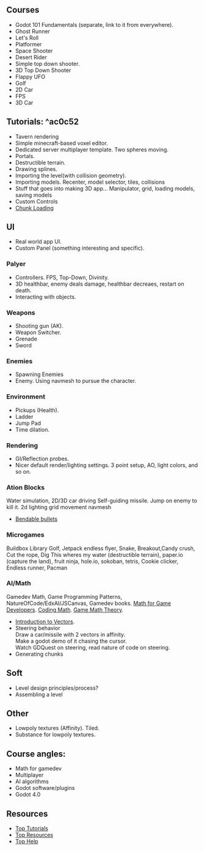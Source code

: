 
## Courses
- Godot 101 Fundamentals (separate, link to it from everywhere).
- Ghost Runner
- Let's Roll
- Platformer
- Space Shooter 
- Desert Rider
- Simple top down shooter.
- 3D Top Down Shooter
- Flappy UFO
- Golf
- 2D Car
- FPS
- 3D Car

## Tutorials: ^ac0c52
- Tavern rendering
- Simple minecraft-based voxel editor.
- Dedicated server multiplayer template. Two spheres moving.
- Portals.
- Destructible terrain.
- Drawing splines.
- Importing the level(with collision geometry).
- Importing models. Recenter, model selector, tiles, collisions
- Stuff that goes into making 3D app... Manipulator, grid, loading models, saving models
- Custom Controls
- [Chunk Loading](https://old.reddit.com/r/godot/comments/pfzqrt/ive_added_a_chunk_loading_system_to_my_opensource/)

## UI
- Real world app UI.
- Custom Panel (something interesting and specific).

### Palyer
- Controllers. FPS, Top-Down, Divinity.
- 3D healthbar, enemy deals damage, healthbar decreaes, restart on death.
- Interacting with objects.

### Weapons
- Shooting gun (AK).
- Weapon Switcher.
- Grenade
- Sword

### Enemies
- Spawning Enemies
- Enemy. Using navmesh to pursue the character.

### Environment
- Pickups (Health).
- Ladder
- Jump Pad
- Time dilation.

### Rendering
- GI/Reflection probes.
- Nicer default render/lighting settings. 3 point setup, AO, light colors, and so on.

### Ation Blocks 
Water simulation, 
2D/3D car driving
Self-guiding missile.
Jump on enemy to kill it.
2d lighting
grid movement
navmesh
- [Bendable bullets](https://old.reddit.com/r/godot/comments/k6sfjp/wanted_movie_inspired_godot_demo_curve_the_bullet/)

### Microgames
Buildbox Library
Golf, Jetpack endless flyer, Snake, Breakout,Candy crush, Cut the rope, Dig This wheres my water (destructible terrain), paper.io (capture the land), fruit ninja, hole.io, sokoban, tetris, Cookie clicker, Endless runner, Pacman

### AI/Math
Gamedev Math, Game Programming Patterns, NatureOfCode/EdxAI/JSCanvas, Gamedev books.
[Math for Game Developers](https://www.youtube.com/watch?v=sKCF8A3XGxQ&list=PLW3Zl3wyJwWOpdhYedlD-yCB7WQoHf-My).
[Coding Math](https://www.youtube.com/watch?v=-ayh6oEtjbA&list=PL7wAPgl1JVvUEb0dIygHzO4698tmcwLk9&index=4).
[Game Math Theory](https://www.youtube.com/watch?v=wXI9_olSrqo&list=PLP1RASvNhZXikttHjjER8Pp7pP33wQUJC).
- [Introduction to Vectors](https://www.youtube.com/watch?v=ZoMmiQes_lE&list=PLVmb_qp6XRczm2Ch1Ou1m96LBAoYL2nPe&index=3).
-   Steering behavior  
    Draw a car/missile with 2 vectors in affinity.  
    Make a godot demo of it chasing the cursor.  
    Watch GDQuest on steering, read nature of code on steering.
-   Generating chunks

## Soft
- Level design principles/process?
- Assembling a level

## Other
- Lowpoly textures (Affinity). Tiled.
- Substance for lowpoly textures.

##  Course angles:
- Math for gamedev
- Multiplayer
- AI algorithms
- Godot software/plugins
- Godot 4.0


## Resources
- [Top Tutorials](https://old.reddit.com/r/godot/search/?q=flair%3ATutorial&sort=top&restrict_sr=on&t=all)
- [Top Resources](https://old.reddit.com/r/godot/search/?sort=top&q=flair%3AResource&restrict_sr=on)
- [Top Help](https://old.reddit.com/r/godot/search/?sort=top&q=flair%3AHelp&restrict_sr=on)